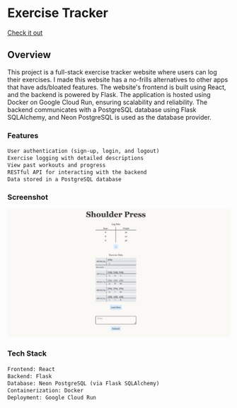 # Exercise Tracker

[Check it out](https://lliams-exercise-tracker.vercel.app)

## Overview

This project is a full-stack exercise tracker website where users can log their exercises. I made this website has a no-frills alternatives to other apps that have ads/bloated features. The website's frontend is built using React, and the backend is powered by Flask. The application is hosted using Docker on Google Cloud Run, ensuring scalability and reliability. The backend communicates with a PostgreSQL database using Flask SQLAlchemy, and Neon PostgreSQL is used as the database provider.

### Features

    User authentication (sign-up, login, and logout)
    Exercise logging with detailed descriptions
    View past workouts and progress
    RESTful API for interacting with the backend
    Data stored in a PostgreSQL database

### Screenshot
![Example](/public/example.png)
### Tech Stack

    Frontend: React
    Backend: Flask
    Database: Neon PostgreSQL (via Flask SQLAlchemy)
    Containerization: Docker
    Deployment: Google Cloud Run